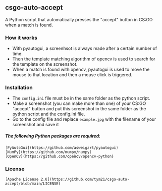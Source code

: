 ## csgo-auto-accept
A Python script that automatically presses the "accept" button in CS:GO when a match is found.
### How it works
* With pyautogui, a screenhsot is always made after a certain number of time.
* Then the template matching algorithm of opencv is used to search for the template on the screenshot.
* When a match is found with opencv, pyautogui is used to move the mouse to that location and then a mouse click is triggered.
### Installation
* The `config.ini` file must be in the same folder as the python script.
* Make a screenshot (you can make more than one) of your CS:GO "accept" button and put this screenshot in the same folder as the python script and the config.ini file. 
* Go to the config file and replace `example.jpg` with the filename of your screenshot and save it
##### The following Python packages are required: 

    [PyAutoGui](https://github.com/asweigart/pyautogui)
    [NumPy](https://github.com/numpy/numpy)
    [OpenCV](https://github.com/opencv/opencv-python)
### License
    [Apache License 2.0](https://github.com/tym21/csgo-auto-accept/blob/main/LICENSE)
